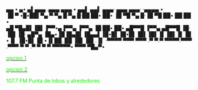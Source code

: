  ▄▄ • ▄• ▄▌▄▄▄ .▄▄▄  ▄▄▄  ▪  ▄▄▌  ▄▄▌   ▄▄▄·     ▄▄▄   ▄▄▄· ·▄▄▄▄  ▪        
▐█ ▀ ▪█▪██▌▀▄.▀·▀▄ █·▀▄ █·██ ██•  ██•  ▐█ ▀█     ▀▄ █·▐█ ▀█ ██▪ ██ ██ ▪     
▄█ ▀█▄█▌▐█▌▐▀▀▪▄▐▀▀▄ ▐▀▀▄ ▐█·██▪  ██▪  ▄█▀▀█     ▐▀▀▄ ▄█▀▀█ ▐█· ▐█▌▐█· ▄█▀▄ 
▐█▄▪▐█▐█▄█▌▐█▄▄▌▐█•█▌▐█•█▌▐█▌▐█▌▐▌▐█▌▐▌▐█ ▪▐▌    ▐█•█▌▐█ ▪▐▌██. ██ ▐█▌▐█▌.▐▌
·▀▀▀▀  ▀▀▀  ▀▀▀ .▀  ▀.▀  ▀▀▀▀.▀▀▀ .▀▀▀  ▀  ▀     .▀  ▀ ▀  ▀ ▀▀▀▀▀• ▀▀▀ ▀█▄▀▪

                                                                                                           

                                                                                                                                                    	  
<p>
<p>
<a href="http://giss.tv:8001/guerrillaradio.ogg"><div><font color="#1ee907">opcion 1</font></div></a>
<p>
<a href="https://guerrillaradio.github.io/prendelaradio/"><div><font color="#1ee907">opcion 2</font></div></a>
<p>
<p>
<div><font color="#1ee907">107.7 FM Punta de lobos y alrededores</font></div>
 
